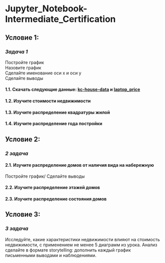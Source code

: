 # Jupyter_Notebook-Intermediate_Certification
## **Условие 1:**
### *Задача 1*
Постройте график\
Назовите график\
Сделайте именование оси x и оси y\
Сделайте выводы

#### 1.1. Скачать следующие данные: [kc-house-data](https://gbcdn.mrgcdn.ru/uploads/asset/5349842/attachment/16ab1213a48b859e6e5e7407e10933ff.csv) и [laptop_price](https://gbcdn.mrgcdn.ru/uploads/asset/5349844/attachment/3b40712030489b6656a525045f3b0ed1.csv)
#### 1.2. Изучите стоимости недвижимости
#### 1.3. Изучите распределение квадратуры жилой
#### 1.4. Изучите распределение года постройки

## **Условие 2:**
### *2 задача*
#### 2.1. Изучите распределение домов от наличия вида на набережную
Постройте график/
Сделайте выводы
#### 2.2. Изучите распределение этажей домов
#### 2.3. Изучите распределение состояния домов

## **Условие 3:**
### *3 задача*
Исследуйте, какие характеристики недвижимости влияют на стоимость недвижимости, с применением не менее 5 диаграмм из урока.
Анализ сделайте в формате storytelling: дополнить каждый график письменными выводами и наблюдениями.
